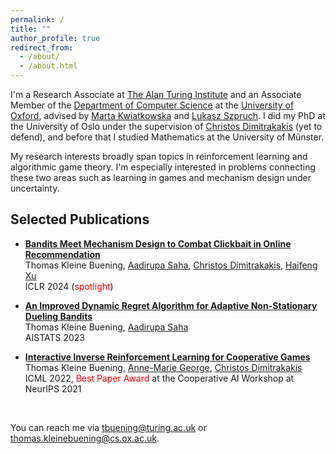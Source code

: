 ```yaml
---
permalink: /
title: ""
author_profile: true
redirect_from: 
  - /about/
  - /about.html
---
```


I'm a Research Associate at [The Alan Turing Institute](https://www.turing.ac.uk/) and an Associate Member of the [Department of Computer Science]((https://www.cs.ox.ac.uk/)) at the [University of Oxford](https://www.ox.ac.uk/), advised by [Marta Kwiatkowska](https://scholar.google.co.uk/citations?hl=en&user=ArcH6PkAAAAJ&view_op=list_works&sortby=pubdate) and [Lukasz Szpruch](https://www.maths.ed.ac.uk/~lszpruch/). 
I did my PhD at the University of Oslo under the supervision of [Christos Dimitrakakis](https://sites.google.com/site/christosdimitrakakis) (yet to defend), and before that I studied Mathematics at the University of Münster.  




My research interests broadly span topics in reinforcement learning and algorithmic game theory. I'm especially interested in problems connecting these two areas such as learning in games and mechanism design under uncertainty.  
<!---
I did my PhD at the University of Oslo, supervised by [Christos Dimitrakakis](https://sites.google.com/site/christosdimitrakakis) (yet to defend). Prior to that I studied Mathematics the University of Münster and the University of British Columbia. 
I'm a third-year PhD student at the University of Oslo supervised by [Christos Dimitrakakis](https://sites.google.com/site/christosdimitrakakis).
My research interests broadly span topics in reinforcement learning and algorithmic game theory, and I'm especially interested in problems connecting these two areas (e.g., learning in games and incentive-aware learning). 
-->






## Selected Publications 	

* [**Bandits Meet Mechanism Design to Combat Clickbait in Online Recommendation**](https://arxiv.org/pdf/2311.15647.pdf) <br />
Thomas Kleine Buening, [Aadirupa Saha](https://aadirupa.github.io/), [Christos Dimitrakakis](https://sites.google.com/site/christosdimitrakakis), [Haifeng Xu](https://www.haifeng-xu.com/) <br />
ICLR 2024 (<span style="color:red">spotlight</span>)


* [**An Improved Dynamic Regret Algorithm for Adaptive Non-Stationary Dueling Bandits**](https://arxiv.org/pdf/2210.14322.pdf) <br /> 
Thomas Kleine Buening, [Aadirupa Saha](https://aadirupa.github.io/) <br />
AISTATS 2023


* [**Interactive Inverse Reinforcement Learning for Cooperative Games**](https://proceedings.mlr.press/v162/buning22a/buning22a.pdf) <br /> 
Thomas Kleine Buening, [Anne-Marie George](https://scholar.google.de/citations?user=uOuR7XgAAAAJ&hl=en), [Christos Dimitrakakis](https://sites.google.com/site/christosdimitrakakis) <br /> 
ICML 2022, <span style="color:red">Best Paper Award</span> at the Cooperative AI Workshop at NeurIPS 2021 



<br/>


You can reach me via tbuening@turing.ac.uk or thomas.kleinebuening@cs.ox.ac.uk. 